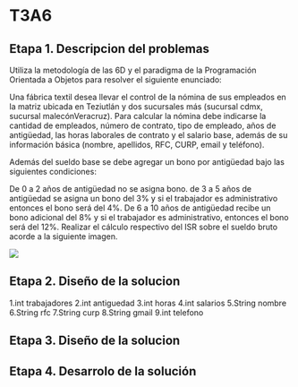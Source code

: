 # T3A6
## Etapa 1. Descripcion del problemas

Utiliza la metodología de las 6D y el paradigma de la Programación Orientada a Objetos para resolver el siguiente enunciado:

Una fábrica textil desea llevar el control de la nómina de sus empleados en la matriz ubicada en Teziutlán y dos sucursales más (sucursal cdmx, sucursal malecónVeracruz). Para calcular la nómina debe indicarse la cantidad de empleados, número de contrato, tipo de empleado, años de antigüedad, las horas laborales de contrato y el salario base, además de su información básica (nombre, apellidos, RFC, CURP, email y teléfono).

Además del sueldo base se debe agregar un bono por antigüedad bajo las siguientes condiciones:

De 0 a 2 años de antigüedad no se asigna bono.
de 3 a 5 años de antigüedad se asigna un bono del 3% y si el trabajador es administrativo entonces el bono será del 4%.
De 6 a 10 años de antigüedad recibe un bono adicional del 8% y si el trabajador es administrativo, entonces el bono será del 12%.
Realizar el cálculo respectivo del ISR sobre el sueldo bruto acorde a la siguiente imagen.

![](https://github.com/JesusDavidHernándezGarcía/T3A6/blob/main/Ejemplo-de-Como-Calcular-el-ISR.png)

## Etapa 2. Diseño de la solucion

 1.int trabajadores
 2.int antiguedad
 3.int horas
 4.int salarios
 5.String nombre
 6.String rfc
 7.String curp
 8.String gmail
 9.int telefono


## Etapa 3. Diseño de la solucion


## Etapa 4. Desarrolo de la solución
